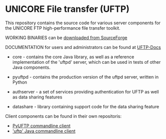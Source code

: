 # UNICORE File transfer (UFTP)

This repository contains the source code for various server components
for the UNICORE FTP high-performance file transfer toolkit.

WORKING BINARIES can be
[downloaded from SourceForge](https://sourceforge.net/projects/unicore/files)

DOCUMENTATION for users and administrators can be found at
[UFTP-Docs](https://uftp-docs.readthedocs.io)

 * core - contains the core Java library, as well as a
   reference implementation of the 'uftpd' server, which
   can be used in tests of other Java components.

 * pyuftpd - contains the production version of the uftpd server,
   written in Python

 * authserver -  a set of services providing authentication for UFTP as well
   as data sharing features

 * datashare - library containing support code for the data sharing feature

Client components can be found in their own repositoris:
 * [PyUFTP commandline client](https://github.com/UNICORE-EU/pyuftp)
 * ['uftp' Java commandline client](https://github.com/UNICORE-EU/uftp-javaclient)

